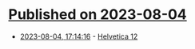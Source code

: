 # [Published on 2023-08-04](index.md)

* [2023-08-04, 17:14:16](https://lobste.rs/s/wkj5oh/helvetica_12) - [Helvetica 12](https://morrick.me/archives/9756)
